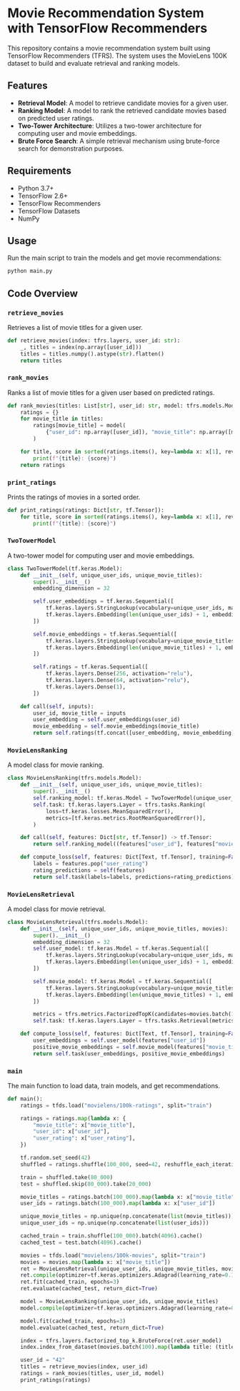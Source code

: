# Movie Recommendation System with TensorFlow Recommenders

This repository contains a movie recommendation system built using TensorFlow Recommenders (TFRS). The system uses the MovieLens 100K dataset to build and evaluate retrieval and ranking models.

## Features

-   **Retrieval Model**: A model to retrieve candidate movies for a given user.
-   **Ranking Model**: A model to rank the retrieved candidate movies based on predicted user ratings.
-   **Two-Tower Architecture**: Utilizes a two-tower architecture for computing user and movie embeddings.
-   **Brute Force Search**: A simple retrieval mechanism using brute-force search for demonstration purposes.

## Requirements

-   Python 3.7+
-   TensorFlow 2.6+
-   TensorFlow Recommenders
-   TensorFlow Datasets
-   NumPy

## Usage

Run the main script to train the models and get movie recommendations:

```bash
python main.py
```

## Code Overview

### `retrieve_movies`

Retrieves a list of movie titles for a given user.

```python
def retrieve_movies(index: tfrs.layers, user_id: str):
    _, titles = index(np.array([user_id]))
    titles = titles.numpy().astype(str).flatten()
    return titles
```

### `rank_movies`

Ranks a list of movie titles for a given user based on predicted ratings.

```python
def rank_movies(titles: List[str], user_id: str, model: tfrs.models.Model):
    ratings = {}
    for movie_title in titles:
        ratings[movie_title] = model(
            {"user_id": np.array([user_id]), "movie_title": np.array([movie_title])}
        )

    for title, score in sorted(ratings.items(), key=lambda x: x[1], reverse=True):
        print(f"{title}: {score}")
    return ratings
```

### `print_ratings`

Prints the ratings of movies in a sorted order.

```python
def print_ratings(ratings: Dict[str, tf.Tensor]):
    for title, score in sorted(ratings.items(), key=lambda x: x[1], reverse=True):
        print(f"{title}: {score}")
```

### `TwoTowerModel`

A two-tower model for computing user and movie embeddings.

```python
class TwoTowerModel(tf.keras.Model):
    def __init__(self, unique_user_ids, unique_movie_titles):
        super().__init__()
        embedding_dimension = 32

        self.user_embeddings = tf.keras.Sequential([
            tf.keras.layers.StringLookup(vocabulary=unique_user_ids, mask_token=None),
            tf.keras.layers.Embedding(len(unique_user_ids) + 1, embedding_dimension),
        ])

        self.movie_embeddings = tf.keras.Sequential([
            tf.keras.layers.StringLookup(vocabulary=unique_movie_titles, mask_token=None),
            tf.keras.layers.Embedding(len(unique_movie_titles) + 1, embedding_dimension),
        ])

        self.ratings = tf.keras.Sequential([
            tf.keras.layers.Dense(256, activation="relu"),
            tf.keras.layers.Dense(64, activation="relu"),
            tf.keras.layers.Dense(1),
        ])

    def call(self, inputs):
        user_id, movie_title = inputs
        user_embedding = self.user_embeddings(user_id)
        movie_embedding = self.movie_embeddings(movie_title)
        return self.ratings(tf.concat([user_embedding, movie_embedding], axis=1))
```

### `MovieLensRanking`

A model class for movie ranking.

```python
class MovieLensRanking(tfrs.models.Model):
    def __init__(self, unique_user_ids, unique_movie_titles):
        super().__init__()
        self.ranking_model: tf.keras.Model = TwoTowerModel(unique_user_ids, unique_movie_titles)
        self.task: tf.keras.layers.Layer = tfrs.tasks.Ranking(
            loss=tf.keras.losses.MeanSquaredError(),
            metrics=[tf.keras.metrics.RootMeanSquaredError()],
        )

    def call(self, features: Dict[str, tf.Tensor]) -> tf.Tensor:
        return self.ranking_model((features["user_id"], features["movie_title"]))

    def compute_loss(self, features: Dict[Text, tf.Tensor], training=False) -> tf.Tensor:
        labels = features.pop("user_rating")
        rating_predictions = self(features)
        return self.task(labels=labels, predictions=rating_predictions)
```

### `MovieLensRetrieval`

A model class for movie retrieval.

```python
class MovieLensRetrieval(tfrs.models.Model):
    def __init__(self, unique_user_ids, unique_movie_titles, movies):
        super().__init__()
        embedding_dimension = 32
        self.user_model: tf.keras.Model = tf.keras.Sequential([
            tf.keras.layers.StringLookup(vocabulary=unique_user_ids, mask_token=None),
            tf.keras.layers.Embedding(len(unique_user_ids) + 1, embedding_dimension),
        ])

        self.movie_model: tf.keras.Model = tf.keras.Sequential([
            tf.keras.layers.StringLookup(vocabulary=unique_movie_titles, mask_token=None),
            tf.keras.layers.Embedding(len(unique_movie_titles) + 1, embedding_dimension),
        ])

        metrics = tfrs.metrics.FactorizedTopK(candidates=movies.batch(128).map(self.movie_model))
        self.task: tf.keras.layers.Layer = tfrs.tasks.Retrieval(metrics=metrics)

    def compute_loss(self, features: Dict[Text, tf.Tensor], training=False) -> tf.Tensor:
        user_embeddings = self.user_model(features["user_id"])
        positive_movie_embeddings = self.movie_model(features["movie_title"])
        return self.task(user_embeddings, positive_movie_embeddings)
```

### `main`

The main function to load data, train models, and get recommendations.

```python
def main():
    ratings = tfds.load("movielens/100k-ratings", split="train")

    ratings = ratings.map(lambda x: {
        "movie_title": x["movie_title"],
        "user_id": x["user_id"],
        "user_rating": x["user_rating"],
    })

    tf.random.set_seed(42)
    shuffled = ratings.shuffle(100_000, seed=42, reshuffle_each_iteration=False)

    train = shuffled.take(80_000)
    test = shuffled.skip(80_000).take(20_000)

    movie_titles = ratings.batch(100_000).map(lambda x: x["movie_title"])
    user_ids = ratings.batch(100_000).map(lambda x: x["user_id"])

    unique_movie_titles = np.unique(np.concatenate(list(movie_titles)))
    unique_user_ids = np.unique(np.concatenate(list(user_ids)))

    cached_train = train.shuffle(100_000).batch(4096).cache()
    cached_test = test.batch(4096).cache()

    movies = tfds.load("movielens/100k-movies", split="train")
    movies = movies.map(lambda x: x["movie_title"])
    ret = MovieLensRetrieval(unique_user_ids, unique_movie_titles, movies)
    ret.compile(optimizer=tf.keras.optimizers.Adagrad(learning_rate=0.1))
    ret.fit(cached_train, epochs=3)
    ret.evaluate(cached_test, return_dict=True)

    model = MovieLensRanking(unique_user_ids, unique_movie_titles)
    model.compile(optimizer=tf.keras.optimizers.Adagrad(learning_rate=0.1))

    model.fit(cached_train, epochs=3)
    model.evaluate(cached_test, return_dict=True)

    index = tfrs.layers.factorized_top_k.BruteForce(ret.user_model)
    index.index_from_dataset(movies.batch(100).map(lambda title: (title, ret.movie_model(title))))

    user_id = "42"
    titles = retrieve_movies(index, user_id)
    ratings = rank_movies(titles, user_id, model)
    print_ratings(ratings)
```
